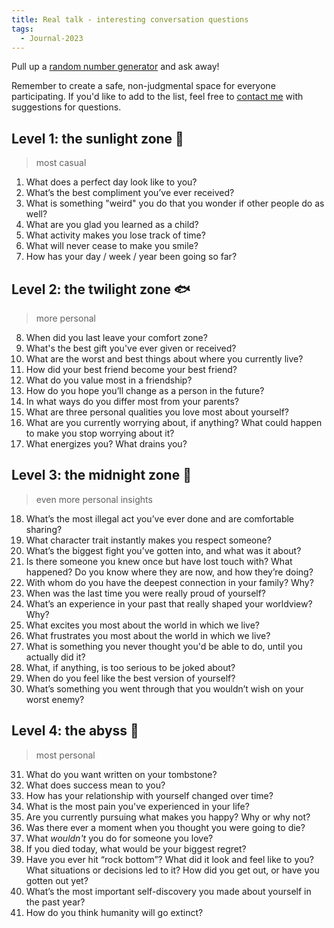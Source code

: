 ```yaml
---
title: Real talk - interesting conversation questions
tags:
  - Journal-2023
---
```

Pull up a [random number generator](https://www.random.org/) and ask away! 

Remember to create a safe, non-judgmental space for everyone participating. If you'd like to add to the list, feel free to [contact me](https://heidihuang.netlify.app/contact.html) with suggestions for questions. 
## Level 1: the sunlight zone 🦭 
> most casual
1. What does a perfect day look like to you?
2. What’s the best compliment you’ve ever received?
3. What is something "weird" you do that you wonder if other people do as well?
4. What are you glad you learned as a child?
5. What activity makes you lose track of time?
6. What will never cease to make you smile?
7. How has your day / week / year been going so far?
## Level 2: the twilight zone 🐟
> more personal 

8. When did you last leave your comfort zone?
9. What's the best gift you've ever given or received?
10. What are the worst and best things about where you currently live?
11. How did your best friend become your best friend?
12. What do you value most in a friendship?
13. How do you hope you’ll change as a person in the future?
14. In what ways do you differ most from your parents?
15. What are three personal qualities you love most about yourself?
16. What are you currently worrying about, if anything? What could happen to make you stop worrying about it?
17. What energizes you? What drains you?

## Level 3: the midnight zone 🐙
> even more personal insights
18. What’s the most illegal act you’ve ever done and are comfortable sharing?
19. What character trait instantly makes you respect someone?
20. What’s the biggest fight you’ve gotten into, and what was it about?
21. Is there someone you knew once but have lost touch with? What happened? Do you know where they are now, and how they’re doing?
22. With whom do you have the deepest connection in your family? Why?
23. When was the last time you were really proud of yourself?
24. What’s an experience in your past that really shaped your worldview? Why?
25. What excites you most about the world in which we live?
26. What frustrates you most about the world in which we live?
27. What is something you never thought you'd be able to do, until you actually did it?
28. What, if anything, is too serious to be joked about?
29. When do you feel like the best version of yourself?
30. What’s something you went through that you wouldn’t wish on your worst enemy?
## Level 4: the abyss 🌌
> most personal
31. What do you want written on your tombstone?
32. What does success mean to you?
33. How has your relationship with yourself changed over time?
34. What is the most pain you've experienced in your life?
35. Are you currently pursuing what makes you happy? Why or why not?
36. Was there ever a moment when you thought you were going to die?
37. What *wouldn't* you do for someone you love?
38. If you died today, what would be your biggest regret?
39. Have you ever hit “rock bottom”? What did it look and feel like to you? What situations or decisions led to it? How did you get out, or have you gotten out yet?
40. What’s the most important self-discovery you made about yourself in the past year?
41. How do you think humanity will go extinct?
